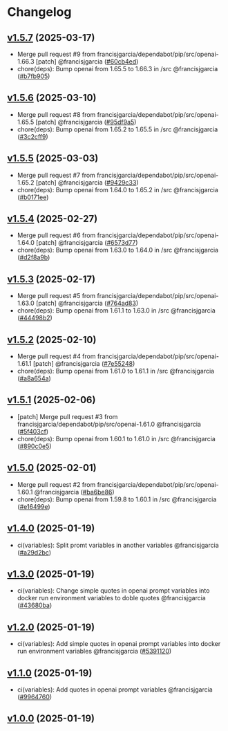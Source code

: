 # Changelog

## [v1.5.7](https://github.com/francisjgarcia/goalbot/releases/v1.5.7) (2025-03-17)
* Merge pull request #9 from francisjgarcia/dependabot/pip/src/openai-1.66.3 [patch] @francisjgarcia ([#60cb4ed](https://github.com/francisjgarcia/goalbot/commit/60cb4ed0adb030432752e98b6697139564831081))
* chore(deps): Bump openai from 1.65.5 to 1.66.3 in /src @francisjgarcia ([#b7fb905](https://github.com/francisjgarcia/goalbot/commit/b7fb905d707d0ca036cad848f2905368820a3486))


## [v1.5.6](https://github.com/francisjgarcia/goalbot/releases/v1.5.6) (2025-03-10)
* Merge pull request #8 from francisjgarcia/dependabot/pip/src/openai-1.65.5 [patch] @francisjgarcia ([#95df9a5](https://github.com/francisjgarcia/goalbot/commit/95df9a547b22a8e2b085ff2a012118f83dec50eb))
* chore(deps): Bump openai from 1.65.2 to 1.65.5 in /src @francisjgarcia ([#3c2cff9](https://github.com/francisjgarcia/goalbot/commit/3c2cff9ae811dee7f0b7f0de84526a61c472ae77))


## [v1.5.5](https://github.com/francisjgarcia/goalbot/releases/v1.5.5) (2025-03-03)
* Merge pull request #7 from francisjgarcia/dependabot/pip/src/openai-1.65.2 [patch] @francisjgarcia ([#9429c33](https://github.com/francisjgarcia/goalbot/commit/9429c3399a116b559fdf6195c8a9e5974d86985d))
* chore(deps): Bump openai from 1.64.0 to 1.65.2 in /src @francisjgarcia ([#b0171ee](https://github.com/francisjgarcia/goalbot/commit/b0171ee7a631a1905910ff8d78126290eed52634))


## [v1.5.4](https://github.com/francisjgarcia/goalbot/releases/v1.5.4) (2025-02-27)
* Merge pull request #6 from francisjgarcia/dependabot/pip/src/openai-1.64.0 [patch] @francisjgarcia ([#6573d77](https://github.com/francisjgarcia/goalbot/commit/6573d77adbaa31b051d5572ba79fc4869da76966))
* chore(deps): Bump openai from 1.63.0 to 1.64.0 in /src @francisjgarcia ([#d2f8a9b](https://github.com/francisjgarcia/goalbot/commit/d2f8a9ba1b4e19a0eeba9fa6610284ae408be406))


## [v1.5.3](https://github.com/francisjgarcia/goalbot/releases/v1.5.3) (2025-02-17)
* Merge pull request #5 from francisjgarcia/dependabot/pip/src/openai-1.63.0 [patch] @francisjgarcia ([#764ad83](https://github.com/francisjgarcia/goalbot/commit/764ad83d3fcada2afbfa090a77e33905157a3b57))
* chore(deps): Bump openai from 1.61.1 to 1.63.0 in /src @francisjgarcia ([#44498b2](https://github.com/francisjgarcia/goalbot/commit/44498b29f68dfea3268dffc37b289e91527d4cb1))


## [v1.5.2](https://github.com/francisjgarcia/goalbot/releases/v1.5.2) (2025-02-10)
* Merge pull request #4 from francisjgarcia/dependabot/pip/src/openai-1.61.1 [patch] @francisjgarcia ([#7e55248](https://github.com/francisjgarcia/goalbot/commit/7e55248c2c04a00e8c89677e62c3d0acd7eba325))
* chore(deps): Bump openai from 1.61.0 to 1.61.1 in /src @francisjgarcia ([#a8a654a](https://github.com/francisjgarcia/goalbot/commit/a8a654a9120676448e7a9fe0d16954420ac46feb))


## [v1.5.1](https://github.com/francisjgarcia/goalbot/releases/v1.5.1) (2025-02-06)
* [patch] Merge pull request #3 from francisjgarcia/dependabot/pip/src/openai-1.61.0 @francisjgarcia ([#5f403cf](https://github.com/francisjgarcia/goalbot/commit/5f403cf75ff87eb009801e1a345e8285779ef734))
* chore(deps): Bump openai from 1.60.1 to 1.61.0 in /src @francisjgarcia ([#890c0e5](https://github.com/francisjgarcia/goalbot/commit/890c0e569aec46ecfcecb31c6e09913ef1a6892d))


## [v1.5.0](https://github.com/francisjgarcia/goalbot/releases/v1.5.0) (2025-02-01)
* Merge pull request #2 from francisjgarcia/dependabot/pip/src/openai-1.60.1 @francisjgarcia ([#ba6be86](https://github.com/francisjgarcia/goalbot/commit/ba6be86d5c9b289a6a930d1660ed690a47ad1648))
* chore(deps): Bump openai from 1.59.8 to 1.60.1 in /src @francisjgarcia ([#e16499e](https://github.com/francisjgarcia/goalbot/commit/e16499e6c5d8d1a9e101afc007b93611979ef62b))


## [v1.4.0](https://github.com/francisjgarcia/goalbot/releases/v1.4.0) (2025-01-19)
* ci(variables): Split promt variables in another variables @francisjgarcia ([#a29d2bc](https://github.com/francisjgarcia/goalbot/commit/a29d2bc3fb3c118cc7ada1dd2f531edf89329b91))


## [v1.3.0](https://github.com/francisjgarcia/goalbot/releases/v1.3.0) (2025-01-19)
* ci(variables): Change simple quotes in openai prompt variables into docker run environment variables to doble quotes @francisjgarcia ([#43680ba](https://github.com/francisjgarcia/goalbot/commit/43680bae213f07b7ef4d9a5bf9dbf9b9bd14f338))


## [v1.2.0](https://github.com/francisjgarcia/goalbot/releases/v1.2.0) (2025-01-19)
* ci(variables): Add simple quotes in openai prompt variables into docker run environment variables @francisjgarcia ([#5391120](https://github.com/francisjgarcia/goalbot/commit/539112057b17bede025d00eb8af0387a864cef13))


## [v1.1.0](https://github.com/francisjgarcia/goalbot/releases/v1.1.0) (2025-01-19)
* ci(variables): Add quotes in openai prompt variables @francisjgarcia ([#9964760](https://github.com/francisjgarcia/goalbot/commit/99647608fe3ba5908b0e20253ed16ddfd66becb7))


## [v1.0.0](https://github.com/francisjgarcia/goalbot/releases/v1.0.0) (2025-01-19)
